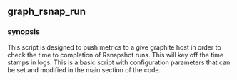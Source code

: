 ## graph_rsnap_run

### synopsis
This script is designed to push metrics to a give graphite host in order to check the time to completion of Rsnapshot runs. 
This will key off the time stamps in logs. This is a basic script with configuration parameters that can be set and modified
in the main section of the code.  
